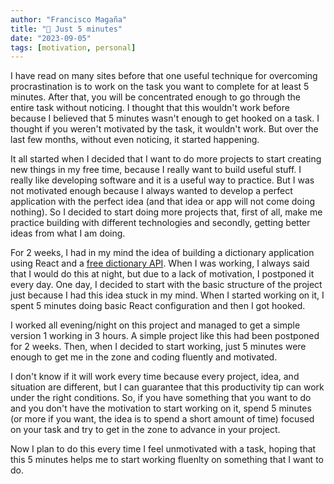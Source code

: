 ```yaml
---
author: "Francisco Magaña"
title: "🌱 Just 5 minutes"
date: "2023-09-05"
tags: [motivation, personal]
---
```


I have read on many sites before that one useful technique for overcoming procrastination is to work on the task you want to complete for at least 5 minutes. After that, you will be concentrated enough to go through the entire task without noticing. I thought that this wouldn't work before because I believed that 5 minutes wasn't enough to get hooked on a task. I thought if you weren't motivated by the task, it wouldn't work. But over the last few months, without even noticing, it started happening.

It all started when I decided that I want to do more projects to start creating new things in my free time, because I really want to build useful stuff. I really like developing software and it is a useful way to practice. But I was not motivated enough because I always wanted to develop a perfect application with the perfect idea (and that idea or app will not come doing nothing). So I decided to start doing more projects that, first of all, make me practice building with different technologies and secondly, getting better ideas from what I am doing.

For 2 weeks, I had in my mind the idea of building a dictionary application using React and a [free dictionary API](https://dictionaryapi.dev/). When I was working, I always said that I would do this at night, but due to a lack of motivation, I postponed it every day. One day, I decided to start with the basic structure of the project just because I had this idea stuck in my mind. When I started working on it, I spent 5 minutes doing basic React configuration and then I got hooked.

I worked all evening/night on this project and managed to get a simple version 1 working in 3 hours. A simple project like this had been postponed for 2 weeks. Then, when I decided to start working, just 5 minutes were enough to get me in the zone and coding fluently and motivated.

I don't know if it will work every time because every project, idea, and situation are different, but I can guarantee that this productivity tip can work under the right conditions. So, if you have something that you want to do and you don't have the motivation to start working on it, spend 5 minutes (or more if you want, the idea is to spend a short amount of time) focused on your task and try to get in the zone to advance in your project.

Now I plan to do this every time I feel unmotivated with a task, hoping that this 5 minutes helps me to start working fluenlty on something that I want to do.